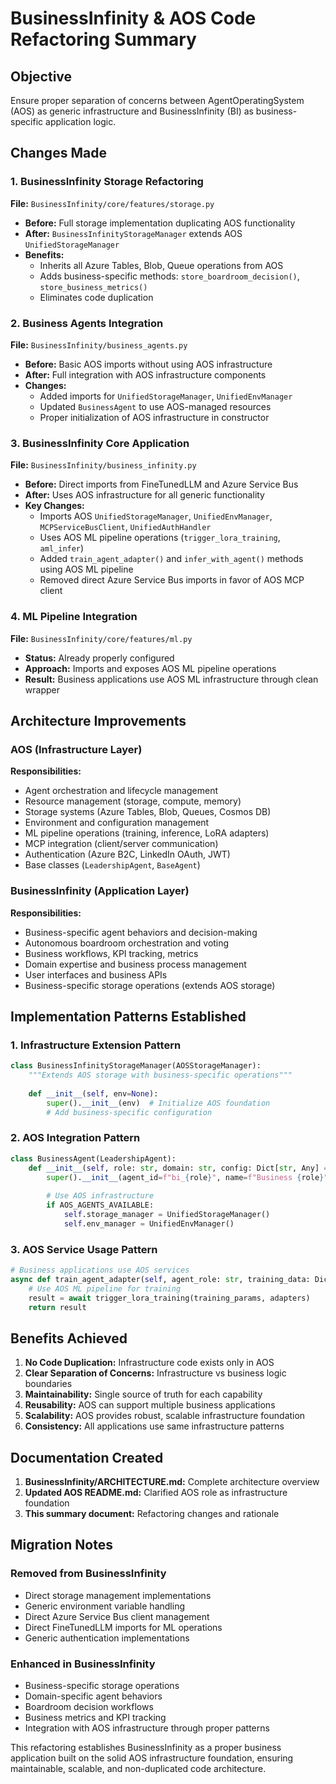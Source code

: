 # BusinessInfinity & AOS Code Refactoring Summary

## Objective
Ensure proper separation of concerns between AgentOperatingSystem (AOS) as generic infrastructure and BusinessInfinity (BI) as business-specific application logic.

## Changes Made

### 1. BusinessInfinity Storage Refactoring
**File:** `BusinessInfinity/core/features/storage.py`
- **Before:** Full storage implementation duplicating AOS functionality
- **After:** `BusinessInfinityStorageManager` extends AOS `UnifiedStorageManager`
- **Benefits:** 
  - Inherits all Azure Tables, Blob, Queue operations from AOS
  - Adds business-specific methods: `store_boardroom_decision()`, `store_business_metrics()`
  - Eliminates code duplication

### 2. Business Agents Integration
**File:** `BusinessInfinity/business_agents.py`
- **Before:** Basic AOS imports without using AOS infrastructure
- **After:** Full integration with AOS infrastructure components
- **Changes:**
  - Added imports for `UnifiedStorageManager`, `UnifiedEnvManager`
  - Updated `BusinessAgent` to use AOS-managed resources
  - Proper initialization of AOS infrastructure in constructor

### 3. BusinessInfinity Core Application
**File:** `BusinessInfinity/business_infinity.py`
- **Before:** Direct imports from FineTunedLLM and Azure Service Bus
- **After:** Uses AOS infrastructure for all generic functionality
- **Key Changes:**
  - Imports AOS `UnifiedStorageManager`, `UnifiedEnvManager`, `MCPServiceBusClient`, `UnifiedAuthHandler`
  - Uses AOS ML pipeline operations (`trigger_lora_training`, `aml_infer`)
  - Added `train_agent_adapter()` and `infer_with_agent()` methods using AOS ML pipeline
  - Removed direct Azure Service Bus imports in favor of AOS MCP client

### 4. ML Pipeline Integration
**File:** `BusinessInfinity/core/features/ml.py`
- **Status:** Already properly configured
- **Approach:** Imports and exposes AOS ML pipeline operations
- **Result:** Business applications use AOS ML infrastructure through clean wrapper

## Architecture Improvements

### AOS (Infrastructure Layer)
**Responsibilities:**
- Agent orchestration and lifecycle management
- Resource management (storage, compute, memory)
- Storage systems (Azure Tables, Blob, Queues, Cosmos DB)
- Environment and configuration management
- ML pipeline operations (training, inference, LoRA adapters)
- MCP integration (client/server communication)
- Authentication (Azure B2C, LinkedIn OAuth, JWT)
- Base classes (`LeadershipAgent`, `BaseAgent`)

### BusinessInfinity (Application Layer)
**Responsibilities:**
- Business-specific agent behaviors and decision-making
- Autonomous boardroom orchestration and voting
- Business workflows, KPI tracking, metrics
- Domain expertise and business process management
- User interfaces and business APIs
- Business-specific storage operations (extends AOS storage)

## Implementation Patterns Established

### 1. Infrastructure Extension Pattern
```python
class BusinessInfinityStorageManager(AOSStorageManager):
    """Extends AOS storage with business-specific operations"""
    
    def __init__(self, env=None):
        super().__init__(env)  # Initialize AOS foundation
        # Add business-specific configuration
```

### 2. AOS Integration Pattern
```python
class BusinessAgent(LeadershipAgent):
    def __init__(self, role: str, domain: str, config: Dict[str, Any] = None):
        super().__init__(agent_id=f"bi_{role}", name=f"Business {role}", role=role, config=config)
        
        # Use AOS infrastructure
        if AOS_AGENTS_AVAILABLE:
            self.storage_manager = UnifiedStorageManager()
            self.env_manager = UnifiedEnvManager()
```

### 3. AOS Service Usage Pattern
```python
# Business applications use AOS services
async def train_agent_adapter(self, agent_role: str, training_data: Dict[str, Any]) -> str:
    # Use AOS ML pipeline for training
    result = await trigger_lora_training(training_params, adapters)
    return result
```

## Benefits Achieved

1. **No Code Duplication:** Infrastructure code exists only in AOS
2. **Clear Separation of Concerns:** Infrastructure vs business logic boundaries
3. **Maintainability:** Single source of truth for each capability
4. **Reusability:** AOS can support multiple business applications
5. **Scalability:** AOS provides robust, scalable infrastructure foundation
6. **Consistency:** All applications use same infrastructure patterns

## Documentation Created

1. **BusinessInfinity/ARCHITECTURE.md:** Complete architecture overview
2. **Updated AOS README.md:** Clarified AOS role as infrastructure foundation
3. **This summary document:** Refactoring changes and rationale

## Migration Notes

### Removed from BusinessInfinity
- Direct storage management implementations
- Generic environment variable handling
- Direct Azure Service Bus client management
- Direct FineTunedLLM imports for ML operations
- Generic authentication implementations

### Enhanced in BusinessInfinity
- Business-specific storage operations
- Domain-specific agent behaviors
- Boardroom decision workflows
- Business metrics and KPI tracking
- Integration with AOS infrastructure through proper patterns

This refactoring establishes BusinessInfinity as a proper business application built on the solid AOS infrastructure foundation, ensuring maintainable, scalable, and non-duplicated code architecture.